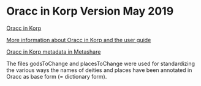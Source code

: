 # Oracc in Korp Version May 2019

[Oracc in Korp](http://urn.fi/urn:nbn:fi:lb-2019060602 "Oracc in Korp") 

[More information about Oracc in Korp and the user guide](https://www.kielipankki.fi/corpora/oracc/ "Oracc in Kielipankki")

[Oracc in Korp metadata in Metashare](http://urn.fi/urn:nbn:fi:lb-2019060601 "Oracc in Metashare")

The files godsToChange and placesToChange were used for standardizing the various ways the names of deities and places have been annotated in Oracc as base form (= dictionary form).
